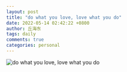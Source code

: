 ```yaml
---
layout: post
title: "do what you love, love what you do"
date: 2022-05-14 02:42:22 +0800
author: 丘海东 
tags: daily
comments: true
categories: personal
---
```

![do what you love, love what you do](https://r.photo.store.qq.com/psc?/V53xBhKC4JFvE03uTNAL1QWxNF3K6JJT/bqQfVz5yrrGYSXMvKr.cqbg0brft8j2OoIl4mzJiEzcZLP02LyFuxmuw.GBB1U.XzjgZUTmofFAQQP7R.4VmDQKOgTmni5lRzcw8EgLrTso!/r)
